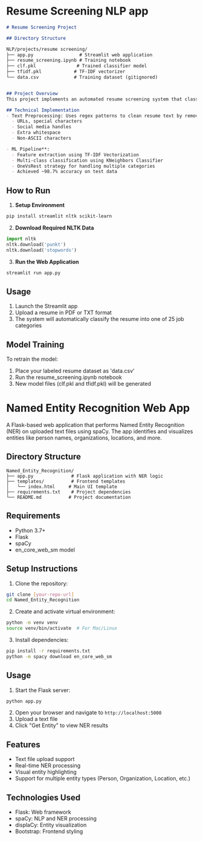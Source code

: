 # Resume Screening NLP app

```markdown
# Resume Screening Project

## Directory Structure

NLP/projects/resume screening/
├── app.py                 # Streamlit web application
├── resume_screening.ipynb # Training notebook
├── clf.pkl               # Trained classifier model
├── tfidf.pkl            # TF-IDF vectorizer
└── data.csv             # Training dataset (gitignored)


## Project Overview
This project implements an automated resume screening system that classifies resumes into 25 different job categories including Data Science, HR, Software Development, etc. The system uses Natural Language Processing (NLP) and Machine Learning to analyze and categorize resumes.

## Technical Implementation
- Text Preprocessing: Uses regex patterns to clean resume text by removing:
  - URLs, special characters
  - Social media handles
  - Extra whitespace
  - Non-ASCII characters

- ML Pipeline**:
  - Feature extraction using TF-IDF Vectorization
  - Multi-class classification using KNeighbors Classifier
  - OneVsRest strategy for handling multiple categories
  - Achieved ~98.7% accuracy on test data
```

## How to Run

1. **Setup Environment**
```bash
pip install streamlit nltk scikit-learn
```

2. **Download Required NLTK Data**
```python
import nltk
nltk.download('punkt')
nltk.download('stopwords')
```

3. **Run the Web Application**
```bash
streamlit run app.py
```

## Usage
1. Launch the Streamlit app
2. Upload a resume in PDF or TXT format
3. The system will automatically classify the resume into one of 25 job categories

## Model Training
To retrain the model:
1. Place your labeled resume dataset as 'data.csv'
2. Run the resume_screening.ipynb notebook
3. New model files (clf.pkl and tfidf.pkl) will be generated



# Named Entity Recognition Web App

A Flask-based web application that performs Named Entity Recognition (NER) on uploaded text files using spaCy. The app identifies and visualizes entities like person names, organizations, locations, and more.

## Directory Structure
```
Named_Entity_Recognition/
├── app.py              # Flask application with NER logic
├── templates/          # Frontend templates
│   └── index.html     # Main UI template
├── requirements.txt    # Project dependencies
└── README.md          # Project documentation
```

## Requirements
- Python 3.7+
- Flask
- spaCy
- en_core_web_sm model

## Setup Instructions

1. Clone the repository:
```bash
git clone [your-repo-url]
cd Named_Entity_Recognition
```

2. Create and activate virtual environment:
```bash
python -m venv venv
source venv/bin/activate  # For Mac/Linux
```

3. Install dependencies:
```bash
pip install -r requirements.txt
python -m spacy download en_core_web_sm
```

## Usage

1. Start the Flask server:
```bash
python app.py
```

2. Open your browser and navigate to `http://localhost:5000`
3. Upload a text file
4. Click "Get Entity" to view NER results

## Features
- Text file upload support
- Real-time NER processing
- Visual entity highlighting
- Support for multiple entity types (Person, Organization, Location, etc.)

## Technologies Used
- Flask: Web framework
- spaCy: NLP and NER processing
- displaCy: Entity visualization
- Bootstrap: Frontend styling
